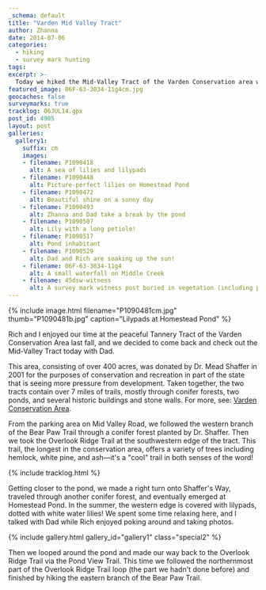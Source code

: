 ```yaml
---
_schema: default
title: "Varden Mid Valley Tract"
author: Zhanna
date: 2014-07-06
categories:
  - hiking
  - survey mark hunting
tags:
excerpt: >-
  Today we hiked the Mid-Valley Tract of the Varden Conservation area with Dad!
featured_image: 06F-63-3034-11g4cm.jpg
geocaches: false
surveymarks: true
tracklog: 06JUL14.gpx
post_id: 4905
layout: post
galleries:
  gallery1:
    suffix: cm
    images:
    - filename: P1090418
      alt: A sea of lilies and lilypads
    - filename: P1090448
      alt: Picture-perfect lilies on Homestead Pond
    - filename: P1090472
      alt: Beautiful shine on a sunny day
    - filename: P1090493
      alt: Zhanna and Dad take a break by the pond
    - filename: P1090507
      alt: Lily with a long petiole!
    - filename: P1090517
      alt: Pond inhabitant
    - filename: P1090529
      alt: Dad and Rich are soaking up the sun!
    - filename: 06F-63-3034-11g4
      alt: A small waterfall on Middle Creek
    - filename: 45dsw-witness
      alt: A survey mark witness post buried in vegetation (including poison ivy)        
---
```


{% include image.html filename="P1090481cm.jpg" thumb="P1090481b.jpg" caption="Lilypads at Homestead Pond" %}

Rich and I enjoyed our time at the peaceful Tannery Tract of the Varden Conservation Area last fall, and we decided to come back and check out the Mid-Valley Tract today with Dad. 

This area, consisting of over 400 acres, was donated by Dr. Mead Shaffer in 2001 for the purposes of conservation and recreation in part of the state that is seeing more pressure from development. Taken together, the two tracts contain over 7 miles of trails, mostly through conifer forests, two ponds, and several historic buildings and stone walls. For more, see: [Varden Conservation Area](https://www.dcnr.pa.gov/StateParks/FindAPark/VardenConservationArea/).

From the parking area on Mid Valley Road, we followed the western branch of the Bear Paw Trail through a conifer forest planted by Dr. Shaffer. Then we took the Overlook Ridge Trail at the southwestern edge of the tract. This trail, the longest in the conservation area, offers a variety of trees including hemlock, white pine, and ash—it's a "cool" trail in both senses of the word! 

{% include tracklog.html %}

Getting closer to the pond, we made a right turn onto Shaffer's Way, traveled through another conifer forest, and eventually emerged at Homestead Pond. In the summer, the western edge is covered with lilypads, dotted with white water lilies! We spent some time relaxing here, and I talked with Dad while Rich enjoyed poking around and taking photos.

{% include gallery.html gallery_id="gallery1" class="special2" %}

Then we looped around the pond and made our way back to the Overlook Ridge Trail via the Pond View Trail. This time we followed the northernmost part of the Overlook Ridge Trail loop (the part we hadn't done before) and finished by hiking the eastern branch of the Bear Paw Trail.



